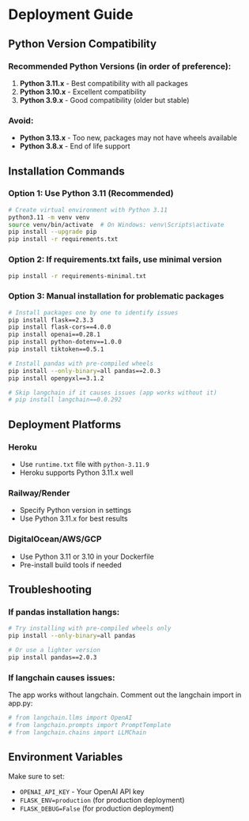 # Deployment Guide

## Python Version Compatibility

### Recommended Python Versions (in order of preference):
1. **Python 3.11.x** - Best compatibility with all packages
2. **Python 3.10.x** - Excellent compatibility 
3. **Python 3.9.x** - Good compatibility (older but stable)

### Avoid:
- **Python 3.13.x** - Too new, packages may not have wheels available
- **Python 3.8.x** - End of life support

## Installation Commands

### Option 1: Use Python 3.11 (Recommended)
```bash
# Create virtual environment with Python 3.11
python3.11 -m venv venv
source venv/bin/activate  # On Windows: venv\Scripts\activate
pip install --upgrade pip
pip install -r requirements.txt
```

### Option 2: If requirements.txt fails, use minimal version
```bash
pip install -r requirements-minimal.txt
```

### Option 3: Manual installation for problematic packages
```bash
# Install packages one by one to identify issues
pip install flask==2.3.3
pip install flask-cors==4.0.0
pip install openai==0.28.1
pip install python-dotenv==1.0.0
pip install tiktoken==0.5.1

# Install pandas with pre-compiled wheels
pip install --only-binary=all pandas==2.0.3
pip install openpyxl==3.1.2

# Skip langchain if it causes issues (app works without it)
# pip install langchain==0.0.292
```

## Deployment Platforms

### Heroku
- Use `runtime.txt` file with `python-3.11.9`
- Heroku supports Python 3.11.x well

### Railway/Render
- Specify Python version in settings
- Use Python 3.11.x for best results

### DigitalOcean/AWS/GCP
- Use Python 3.11 or 3.10 in your Dockerfile
- Pre-install build tools if needed

## Troubleshooting

### If pandas installation hangs:
```bash
# Try installing with pre-compiled wheels only
pip install --only-binary=all pandas

# Or use a lighter version
pip install pandas==2.0.3
```

### If langchain causes issues:
The app works without langchain. Comment out the langchain import in app.py:
```python
# from langchain.llms import OpenAI
# from langchain.prompts import PromptTemplate  
# from langchain.chains import LLMChain
```

## Environment Variables
Make sure to set:
- `OPENAI_API_KEY` - Your OpenAI API key
- `FLASK_ENV=production` (for production deployment)
- `FLASK_DEBUG=False` (for production deployment)